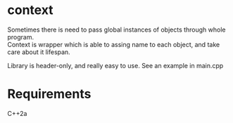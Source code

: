 # context
Sometimes there is need to pass global instances of objects through whole program. </br>
Context is wrapper which is able to assing name to each object, and take care about it lifespan. </br>

Library is header-only, and really easy to use. See an example in main.cpp

# Requirements
C++2a

